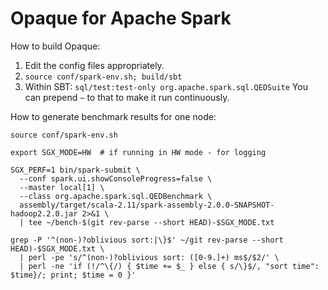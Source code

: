 # Opaque for Apache Spark

How to build Opaque:

1. Edit the config files appropriately.
2. `source conf/spark-env.sh; build/sbt`
3. Within SBT: `sql/test:test-only org.apache.spark.sql.QEDSuite`
    You can prepend `~` to that to make it run continuously.

How to generate benchmark results for one node:

```
source conf/spark-env.sh

export SGX_MODE=HW  # if running in HW mode - for logging

SGX_PERF=1 bin/spark-submit \
  --conf spark.ui.showConsoleProgress=false \
  --master local[1] \
  --class org.apache.spark.sql.QEDBenchmark \
  assembly/target/scala-2.11/spark-assembly-2.0.0-SNAPSHOT-hadoop2.2.0.jar 2>&1 \
  | tee ~/bench-$(git rev-parse --short HEAD)-$SGX_MODE.txt

grep -P '^(non-)?oblivious sort:|\}$' ~/git rev-parse --short HEAD)-$SGX_MODE.txt \
  | perl -pe 's/^(non-)?oblivious sort: ([0-9.]+) ms$/$2/' \
  | perl -ne 'if (!/^\{/) { $time += $_ } else { s/\}$/, "sort time": $time}/; print; $time = 0 }'
```
